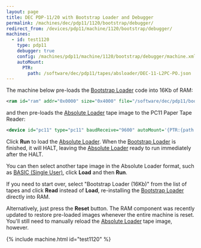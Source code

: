 ```yaml
---
layout: page
title: DEC PDP-11/20 with Bootstrap Loader and Debugger
permalink: /machines/dec/pdp11/1120/bootstrap/debugger/
redirect_from: /devices/pdp11/machine/1120/bootstrap/debugger/
machines:
  - id: test1120
    type: pdp11
    debugger: true
    config: /machines/pdp11/machine/1120/bootstrap/debugger/machine.xml
    autoMount:
      PTR:
        path: /software/dec/pdp11/tapes/absloader/DEC-11-L2PC-PO.json
---
```


The machine below pre-loads the [Bootstrap Loader](/software/dec/pdp11/boot/bootstrap/) code into 16Kb of RAM:

```xml
<ram id="ram" addr="0x0000" size="0x4000" file="/software/dec/pdp11/boot/bootstrap/BOOTSTRAP-16KB.json"/>
```

and then pre-loads the [Absolute Loader](/software/dec/pdp11/tapes/absloader/) tape image to the PC11 Paper Tape Reader:

```xml
<device id="pc11" type="pc11" baudReceive="9600" autoMount='{PTR:{path:"/software/dec/pdp11/tapes/absloader/DEC-11-L2PC-PO.json"}}'>...</device>
```

Click **Run** to load the [Absolute Loader](/software/dec/pdp11/tapes/absloader/).
When the [Bootstrap Loader](/software/dec/pdp11/boot/bootstrap/) is finished, it will HALT,
leaving the [Absolute Loader](/software/dec/pdp11/tapes/absloader/) ready to run immediately after the HALT.

You can then select another tape image in the Absolute Loader format, such as [BASIC (Single User)](/software/dec/pdp11/tapes/basic/),
click **Load** and then **Run**.

If you need to start over, select "Bootstrap Loader (16Kb)" from the list of tapes and click **Read** instead of
**Load**, re-installing the [Bootstrap Loader](/software/dec/pdp11/boot/bootstrap/) directly into RAM.

Alternatively, just press the **Reset** button.  The RAM component was recently updated to restore pre-loaded images whenever
the entire machine is reset.  You'll still need to manually reload the [Absolute Loader](/software/dec/pdp11/tapes/absloader/)
tape image, however.

{% include machine.html id="test1120" %}
